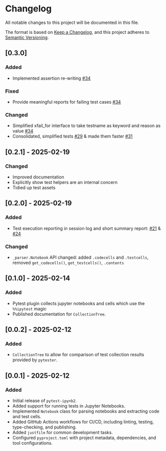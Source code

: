 # Changelog

All notable changes to this project will be documented in this file.

The format is based on [Keep a Changelog](https://keepachangelog.com/en/1.0.0/),
and this project adheres to [Semantic Versioning](https://semver.org/spec/v2.0.0.html).

## [0.3.0]

### Added

- Implemented assertion re-writing [#34][pr-34]

### Fixed

- Provide meaningful reports for failing test cases [#34][pr-34]

### Changed

- Simplified xfail_for interface to take testname as keyword and reason as value [#34][pr-34]
- Consolidated, simplified tests [#29][pr-29] & made them faster [#31][pr-31]

[pr-29]: https://github.com/MusicalNinjaDad/pytest-ipynb2/pull/29
[pr-31]: https://github.com/MusicalNinjaDad/pytest-ipynb2/pull/31
[pr-34]: https://github.com/MusicalNinjaDad/pytest-ipynb2/pull/34

## [0.2.1] - 2025-02-19

### Changed

- Improved documentation
- Explicitly show test helpers are an internal concern
- Tidied up test assets

## [0.2.0] - 2025-02-19

### Added

- Test execution reporting in session log and short summary report: [#21][pr-21] & [#24][pr-24]

### Changed

- `_parser.Notebook` API changed: added `.codecells` and `.testcells`, removed `get_codecells()`, `get_testcells()`, `.contents`

[pr-21]: https://github.com/MusicalNinjaDad/pytest-ipynb2/pull/21
[pr-24]: https://github.com/MusicalNinjaDad/pytest-ipynb2/pull/24

## [0.1.0] - 2025-02-14

### Added  

- Pytest plugin collects jupyter notebooks and cells which use the `%%ipytest` magic
- Published documentation for `CollectionTree`.

## [0.0.2] - 2025-02-12

### Added

- `CollectionTree` to allow for comparison of test collection results provided by `pytester`.

## [0.0.1] - 2025-02-12

### Added

- Initial release of `pytest-ipynb2`.
- Added support for running tests in Jupyter Notebooks.
- Implemented `Notebook` class for parsing notebooks and extracting code and test cells.
- Added GitHub Actions workflows for CI/CD, including linting, testing, type-checking, and publishing.
- Added `justfile` for common development tasks.
- Configured `pyproject.toml` with project metadata, dependencies, and tool configurations.
